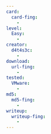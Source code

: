 ```yaml
---
card:
  card-fing:
    -
level:
  Easy:
    -
creator:
  d4t4s3c:
    -
download:
  url-fing:
    -
tested:
  VMware:
    -
md5:
  md5-fing:
    -
writeup:
  writeup-fing:
    -
---
```

